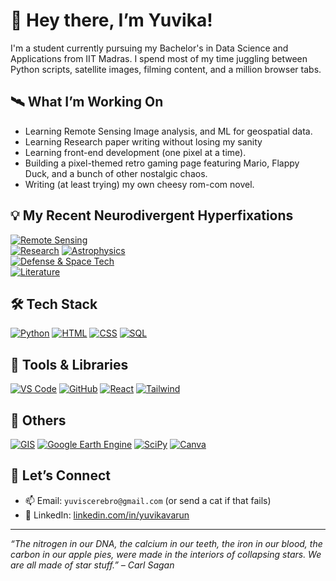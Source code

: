 # 👋 Hey there, I’m Yuvika!

I'm a student currently pursuing my Bachelor's in Data Science and Applications from IIT Madras. I spend most of my time juggling between Python scripts, satellite images, filming content, and a million browser tabs.

## 🛰️ What I’m Working On

- Learning Remote Sensing Image analysis, and ML for geospatial data.
- Learning Research paper writing without losing my sanity
- Learning front-end development (one pixel at a time).
- Building a pixel-themed retro gaming page featuring Mario, Flappy Duck, and a bunch of other nostalgic chaos.
- Writing (at least trying) my own cheesy rom-com novel.
  
## 💡 My Recent Neurodivergent Hyperfixations

[![Remote Sensing](https://img.shields.io/badge/Remote_Sensing-purple?style=for-the-badge)](#)  
[![Research](https://img.shields.io/badge/Research-purple?style=for-the-badge)](#)
[![Astrophysics](https://img.shields.io/badge/Astrophysics-purple?style=for-the-badge)](#)  
[![Defense & Space Tech](https://img.shields.io/badge/Defense_&_Space_Tech-purple?style=for-the-badge)](#)  
[![Literature](https://img.shields.io/badge/Literature_&_Screenplay-purple?style=for-the-badge)](#)  

## 🛠️ Tech Stack

[![Python](https://img.shields.io/badge/Python-blue?style=for-the-badge&logo=python&logoColor=white)](#)
[![HTML](https://img.shields.io/badge/HTML-blue?style=for-the-badge&logo=html5&logoColor=white)](#)
[![CSS](https://img.shields.io/badge/CSS-blue?style=for-the-badge&logo=css3&logoColor=white)](#)
[![SQL](https://img.shields.io/badge/SQL-blue?style=for-the-badge&logo=mysql&logoColor=white)](#)

## 🔧 Tools & Libraries

[![VS Code](https://img.shields.io/badge/VS_Code-yellow?style=for-the-badge&logo=visualstudiocode&logoColor=black)](#)
[![GitHub](https://img.shields.io/badge/GitHub-yellow?style=for-the-badge&logo=github&logoColor=black)](#)
[![React](https://img.shields.io/badge/React-yellow?style=for-the-badge&logo=react&logoColor=black)](#)
[![Tailwind](https://img.shields.io/badge/Tailwind-yellow?style=for-the-badge&logo=tailwindcss&logoColor=black)](#)

## 🧪 Others

[![GIS](https://img.shields.io/badge/GIS-green?style=for-the-badge)](#)
[![Google Earth Engine](https://img.shields.io/badge/Google_Earth_Engine-green?style=for-the-badge)](#)
[![SciPy](https://img.shields.io/badge/SciPy-green?style=for-the-badge&logo=scipy&logoColor=white)](#)
[![Canva](https://img.shields.io/badge/Canva-green?style=for-the-badge&logo=canva&logoColor=white)](#)

## 🤝 Let’s Connect

- 📫 Email: `yuviscerebro@gmail.com` (or send a cat if that fails)
- 💼 LinkedIn: [linkedin.com/in/yuvikavarun](https://www.linkedin.com/in/yuvikavarun)

---

_“The nitrogen in our DNA, the calcium in our teeth, the iron in our blood, the carbon in our apple pies, were made in the interiors of collapsing stars. We are all made of star stuff.” – Carl Sagan_

